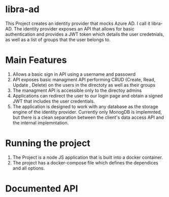 # libra-ad
This Project creates an identity provider that mocks Azure AD. I call it libra-AD. The identity provider exposes an API that allows for basic authentication and provides a JWT token which details the user credetnials, as well as a list of groups that the user belongs to. 

# Main Features
1. Allows a basic sign in API using a username and passowrd
2. API exposes basic managment API performing CRUD (Create, Read, Update , Delete) on the users in the directoty as well as their groups
3. The managment API is accessible only to the directoy admins
4. Applications can redirect the user to our login page and obtain a signed JWT that includes the user credentials.
5. The application is designed to work with any database as the storage engine of the identity provider. Currently only MonogDB is implemnted, but there is a clean separation between the client's data access API and the internal implemntation. 

# Running the project
1. The Project is a node JS application that is built into a docker container.
2. The project has a docker-compose file which defines the dependices and all options.

# Documented API
